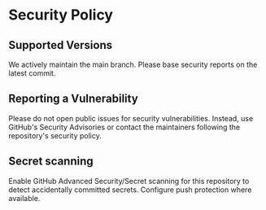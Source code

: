 # Security Policy

## Supported Versions

We actively maintain the main branch. Please base security reports on the latest commit.

## Reporting a Vulnerability

Please do not open public issues for security vulnerabilities. Instead, use GitHub's Security Advisories or contact the maintainers following the repository's security policy.

## Secret scanning

Enable GitHub Advanced Security/Secret scanning for this repository to detect accidentally committed secrets. Configure push protection where available.
